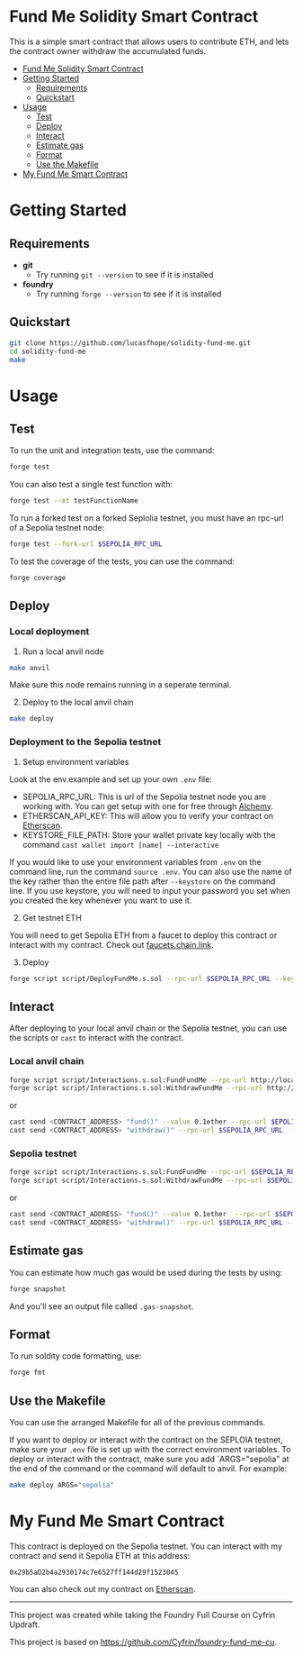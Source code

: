 # Fund Me Solidity Smart Contract

This is a simple smart contract that allows users to contribute ETH, and lets the contract owner withdraw the accumulated funds.

- [Fund Me Solidity Smart Contract](#fund-me-solidity-smart-contract)
- [Getting Started](#getting-started)
  - [Requirements](#requirements)
  - [Quickstart](#quickstart)
- [Usage](#usage)
  - [Test](#test)
  - [Deploy](#deploy)
  - [Interact](#interact)
  - [Estimate gas](#estimate-gas)
  - [Format](#format)
  - [Use the Makefile](#use-the-makefile)
- [My Fund Me Smart Contract](#my-fund-me-smart-contract)

# Getting Started

## Requirements

- **git**
    - Try running `git --version` to see if it is installed
- **foundry**
    - Try running `forge --version` to see if it is installed

## Quickstart

```bash
git clone https://github.com/lucasfhope/solidity-fund-me.git
cd solidity-fund-me
make
```

# Usage

## Test

To run the unit and integration tests, use the command:

```bash
forge test
```

You can also test a single test function with:

```bash
forge test --mt testFunctionName
```

To run a forked test on a forked Seplolia testnet, you must have an rpc-url of a Sepolia testnet node:

```bash
forge test --fork-url $SEPOLIA_RPC_URL
```

To test the coverage of the tests, you can use the command:

```bash
forge coverage
```

## Deploy

### Local deployment

1. Run a local anvil node

```bash
make anvil
```

Make sure this node remains running in a seperate terminal.

2. Deploy to the local anvil chain

```bash
make deploy
```

### Deployment to the Sepolia testnet

1. Setup environment variables

Look at the env.example and set up your own `.env` file:

- SEPOLIA_RPC_URL: This is url of the Sepolia testnet node you are working with. You can get setup with one for free through [Alchemy](https://www.alchemy.com).
- ETHERSCAN_API_KEY: This will allow you to verify your contract on [Etherscan](https://etherscan.io).
- KEYSTORE_FILE_PATH: Store your wallet private key locally with the command `cast wallet import [name] --interactive`

If you would like to use your environment variables from `.env` on the command line, run the command `source .env`. You can also use the name of the key rather than the entire file path after `--keystore` on the command line. If you use keystore, you will need to input your password you set when you created the key whenever you want to use it.

2. Get testnet ETH

You will need to get Sepolia ETH from a faucet to deploy this contract or interact with my contract. Check out [faucets.chain.link](https://faucets.chain.link/).

3. Deploy

```bash
forge script script/DeployFundMe.s.sol --rpc-url $SEPOLIA_RPC_URL --keystore $KEYSTORE_FILE_PATH --broadcast --verify --etherscan-api-key $ETHERSCAN_API_KEY
```

## Interact

After deploying to your local anvil chain or the Sepolia testnet, you can use the scripts or `cast` to interact with the contract.

### Local anvil chain
```bash
forge script script/Interactions.s.sol:FundFundMe --rpc-url http://localhost:8545 --private-key <ANVIL PRIVATE KEY> --broadcast
forge script script/Interactions.s.sol:WithdrawFundMe --rpc-url http://localhost:8545 --private-key <ANVIL PRIVATE KEY> --broadcast
```
or
```bash
cast send <CONTRACT_ADDRESS> "fund()" --value 0.1ether --rpc-url $EPOLIA_RPC_URL  --private-key <ANVIL PRIVATE KEY>
cast send <CONTRACT_ADDRESS> "withdraw()" --rpc-url $SEPOLIA_RPC_URL  --private-key <ANVIL PRIVATE KEY>
```

### Sepolia testnet
```bash
forge script script/Interactions.s.sol:FundFundMe --rpc-url $SEPOLIA_RPC_URL --keystore $KEYSTORE_FILE_PATH  --broadcast
forge script script/Interactions.s.sol:WithdrawFundMe --rpc-url $SEPOLIA_RPC_URL --keystore $KEYSTORE_FILE_PATH  --broadcast
```
or
```bash
cast send <CONTRACT_ADDRESS> "fund()" --value 0.1ether  --rpc-url $SEPOLIA_RPC_URL --keystore $KEYSTORE_FILE_PATH
cast send <CONTRACT_ADDRESS> "withdraw()" --rpc-url $SEPOLIA_RPC_URL --keystore $KEYSTORE_FILE_PATH
```

## Estimate gas

You can estimate how much gas would be used during the tests by using:

```bash
forge snapshot
```

And you'll see an output file called `.gas-snapshot`.

## Format

To run soldity code formatting, use:

```bash
forge fmt
```

## Use the Makefile

You can use the arranged Makefile for all of the previous commands. 

If you want to deploy or interact with the contract on the SEPLOIA testnet, make sure your `.env` file is set up with the correct environment variables. To deploy or interact with the contract, make sure you add `ARGS="sepolia" at the end of the command or the command will default to anvil. For example:

```bash
make deploy ARGS="sepolia"
```

# My Fund Me Smart Contract

This contract is deployed on the Sepolia testnet. You can interact with my contract and send it Sepolia ETH at this address:

`0x29b5aD2b4a2930174c7e6527ff144d29f1523045`

You can also check out my contract on [Etherscan](https://sepolia.etherscan.io/address/0x29b5aD2b4a2930174c7e6527ff144d29f1523045).

--- 

This project was created while taking the Foundry Full Course on Cyfrin Updraft. 

This project is based on https://github.com/Cyfrin/foundry-fund-me-cu.
